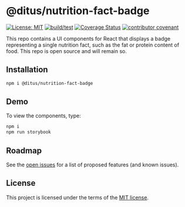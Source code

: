 # @ditus/nutrition-fact-badge

[![License: MIT](https://img.shields.io:/github/license/ditus-software/nutrition-fact-badge)](LICENSE.md)
[![build/test](https://github.com/ditus-software/nutrition-fact-badge/actions/workflows/node.js.yml/badge.svg?branch=master)](https://github.com/ditus-software/nutrition-fact-badge/actions/workflows/node.js.yml)
[![Coverage Status](https://coveralls.io/repos/github/ditus-software/nutrition-fact-badge/badge.svg?branch=master)](https://coveralls.io/github/ditus-software/nutrition-fact-badge?branch=master)
[![contributor covenant](https://img.shields.io/badge/Contributor%20Covenant-v2.0%20adopted-ff69b4.svg)](CODE-OF-CONDUCT.md)

This repo contains a UI components for React that displays a badge representing
a single nutrition fact, such as the fat or protein content of food. This repo
is open source and will remain so.

## Installation

```bash
npm i @ditus/nutrition-fact-badge
```

## Demo

To view the components, type:

```bash
npm i
npm run storybook
```

## Roadmap

See the [open
issues](https://github.com/ditus-software/nutrition-fact-badge/issues) for a
list of proposed features (and known issues).

## License

This project is licensed under the terms of the [MIT license](LICENSE).
